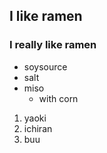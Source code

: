 ## I like ramen

### I really like ramen

- soysource
- salt
- miso
  - with corn

1. yaoki
2. ichiran
3. buu